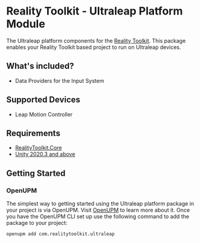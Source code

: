 # Reality Toolkit - Ultraleap Platform Module

The Ultraleap platform components for the [Reality Toolkit](https://github.com/realitycollective/com.realitytoolkit.core). This package enables your Reality Toolkit based project to run on Ultraleap devices.

## What's included?

- Data Providers for the Input System

## Supported Devices

- Leap Motion Controller

## Requirements

- [RealityToolkit.Core](https://github.com/realitycollective/com.realitytoolkit.core)
- [Unity 2020.3 and above](https://unity.com/)

## Getting Started

### OpenUPM

The simplest way to getting started using the Ultraleap platform package in your project is via OpenUPM. Visit [OpenUPM](https://openupm.com/docs/) to learn more about it. Once you have the OpenUPM CLI set up use the following command to add the package to your project:

`openupm add com.realitytoolkit.ultraleap`
